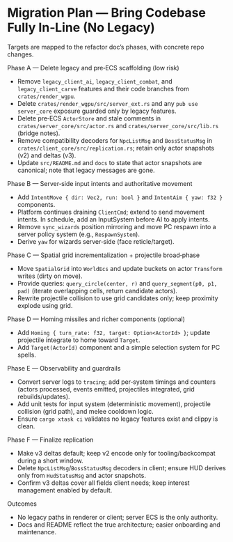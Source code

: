 # Migration Plan — Bring Codebase Fully In‑Line (No Legacy)

Targets are mapped to the refactor doc’s phases, with concrete repo changes.

Phase A — Delete legacy and pre‑ECS scaffolding (low risk)
- Remove `legacy_client_ai`, `legacy_client_combat`, and `legacy_client_carve` features and their code branches from `crates/render_wgpu`.
- Delete `crates/render_wgpu/src/server_ext.rs` and any `pub use server_core` exposure guarded only by legacy features.
- Delete pre‑ECS `ActorStore` and stale comments in `crates/server_core/src/actor.rs` and `crates/server_core/src/lib.rs` (bridge notes).
- Remove compatibility decoders for `NpcListMsg` and `BossStatusMsg` in `crates/client_core/src/replication.rs`; retain only actor snapshots (v2) and deltas (v3).
- Update `src/README.md` and `docs` to state that actor snapshots are canonical; note that legacy messages are gone.

Phase B — Server‑side input intents and authoritative movement
- Add `IntentMove { dir: Vec2, run: bool }` and `IntentAim { yaw: f32 }` components.
- Platform continues draining `ClientCmd`; extend to send movement intents. In schedule, add an InputSystem before AI to apply intents.
- Remove `sync_wizards` position mirroring and move PC respawn into a server policy system (e.g., `RespawnSystem`).
- Derive `yaw` for wizards server‑side (face reticle/target).

Phase C — Spatial grid incrementalization + projectile broad‑phase
- Move `SpatialGrid` into `WorldEcs` and update buckets on actor `Transform` writes (dirty on move).
- Provide queries: `query_circle(center, r)` and `query_segment(p0, p1, pad)` (iterate overlapping cells, return candidate actors).
- Rewrite projectile collision to use grid candidates only; keep proximity explode using grid.

Phase D — Homing missiles and richer components (optional)
- Add `Homing { turn_rate: f32, target: Option<ActorId> }`; update projectile integrate to home toward `Target`.
- Add `Target(ActorId)` component and a simple selection system for PC spells.

Phase E — Observability and guardrails
- Convert server logs to `tracing`; add per‑system timings and counters (actors processed, events emitted, projectiles integrated, grid rebuilds/updates).
- Add unit tests for input system (deterministic movement), projectile collision (grid path), and melee cooldown logic.
- Ensure `cargo xtask ci` validates no legacy features exist and clippy is clean.

Phase F — Finalize replication
- Make v3 deltas default; keep v2 encode only for tooling/backcompat during a short window.
- Delete `NpcListMsg`/`BossStatusMsg` decoders in client; ensure HUD derives only from `HudStatusMsg` and actor snapshots.
- Confirm v3 deltas cover all fields client needs; keep interest management enabled by default.

Outcomes
- No legacy paths in renderer or client; server ECS is the only authority.
- Docs and README reflect the true architecture; easier onboarding and maintenance.
